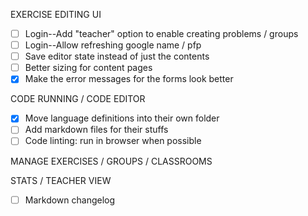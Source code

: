 EXERCISE EDITING UI

-   [ ] Login--Add "teacher" option to enable creating problems / groups
-   [ ] Login--Allow refreshing google name / pfp
-   [ ] Save editor state instead of just the contents
-   [ ] Better sizing for content pages
-   [x] Make the error messages for the forms look better

CODE RUNNING / CODE EDITOR

-   [x] Move language definitions into their own folder
-   [ ] Add markdown files for their stuffs
-   [ ] Code linting: run in browser when possible

MANAGE EXERCISES / GROUPS / CLASSROOMS

STATS / TEACHER VIEW

-   [ ] Markdown changelog
